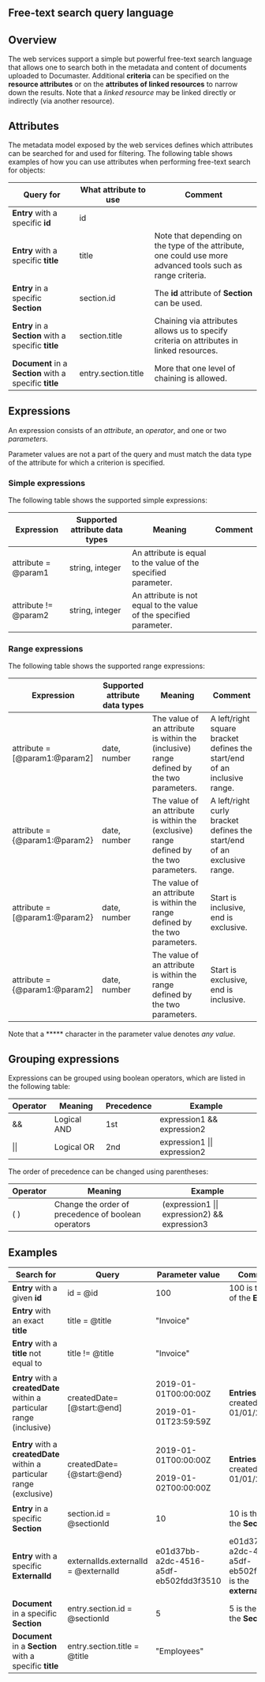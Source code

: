 Free-text search query language
-------

## Overview

The web services support a simple but powerful free-text search language that allows one to search both in the metadata and content of documents uploaded to Documaster. Additional **criteria** can be specified on the **resource attributes** or on the **attributes of linked resources** to narrow down the results. Note that a *linked resource* may be linked directly or indirectly (via another resource).

## Attributes

The metadata model exposed by the web services defines which attributes can be searched for and used for filtering. The following table shows examples of how you can use attributes when performing free-text search for objects:

| Query for                                               | What attribute to use | Comment                                                                                                     |
|---------------------------------------------------------|-----------------------|-------------------------------------------------------------------------------------------------------------|
| **Entry** with a specific **id**                        | id                    |                                                                                                             |
| **Entry** with a specific **title**                     | title                 | Note that depending on the type of the attribute, one could use more advanced tools such as range criteria. |
| **Entry** in a specific **Section**                     | section.id            | The **id** attribute of **Section** can be used.                                                            |
| **Entry** in a **Section** with a specific **title**    | section.title         | Chaining via attributes allows us to specify criteria on attributes in linked resources.                    |
| **Document** in a **Section** with a specific **title** | entry.section.title   | More that one level of chaining is allowed.                                                                 |

## Expressions

An expression consists of an *attribute*, an *operator*, and one or two *parameters*.

Parameter values are not a part of the query and must match the data type of the attribute for which a criterion is specified.

### Simple expressions

The following table shows the supported simple expressions:

| Expression           | Supported attribute data types | Meaning                                                            | Comment                                                     |
|----------------------|--------------------------------|--------------------------------------------------------------------|-------------------------------------------------------------|
| attribute = @param1  | string, integer                | An attribute is equal to the value of the specified parameter.     |                                                             |
| attribute != @param2 | string, integer                | An attribute is not equal to the value of the specified parameter. |                                                             |

### Range expressions

The following table shows the supported range expressions:

| Expression                    | Supported attribute data types | Meaning                                                                                  | Comment                                                                  |
|-------------------------------|--------------------------------|------------------------------------------------------------------------------------------|--------------------------------------------------------------------------|
| attribute = [@param1:@param2] | date, number                   | The value of an attribute is within the (inclusive) range defined by the two parameters. | A left/right square bracket defines the start/end of an inclusive range. |
| attribute = {@param1:@param2} | date, number                   | The value of an attribute is within the (exclusive) range defined by the two parameters. | A left/right curly bracket defines the start/end of an exclusive range.  |
| attribute = [@param1:@param2} | date, number                   | The value of an attribute is within the range defined by the two parameters.             | Start is inclusive, end is exclusive.                                    |
| attribute = {@param1:@param2] | date, number                   | The value of an attribute is within the range defined by the two parameters.             | Start is exclusive, end is inclusive.                                    |

Note that a ***** character in the parameter value denotes *any value*.

## Grouping expressions

Expressions can be grouped using boolean operators, which are listed in the following table:

| Operator     | Meaning     | Precedence | Example                              |
|--------------|-------------|------------|--------------------------------------|
| &amp;&amp;   | Logical AND | 1st        | expression1 &amp;&amp; expression2   |
| &vert;&vert; | Logical OR  | 2nd        | expression1 &vert;&vert; expression2 |

The order of precedence can be changed using parentheses:

| Operator | Meaning                                             | Example                                               |
|----------|-----------------------------------------------------|-------------------------------------------------------|
| ( )      | Change the order of precedence of boolean operators | (expression1 &vert;&vert; expression2) && expression3 |

## Examples

| Search for                                                             | Query                                | Parameter value                                        | Comment                                                    |  |
|------------------------------------------------------------------------|--------------------------------------|--------------------------------------------------------|------------------------------------------------------------|--|
| **Entry** with a given **id**                                          | id = @id                             | 100                                                    | 100 is the **id** of the **Entry**                         |  |
| **Entry** with an exact **title**                                      | title = @title                       | "Invoice"                                              |                                                            |  |
| **Entry** with a **title** not equal to                                | title != @title                      | "Invoice"                                              |                                                            |  |
| **Entry** with a **createdDate** within a particular range (inclusive) | createdDate=[@start:@end]            | <p>2019-01-01T00:00:00Z</p><p>2019-01-01T23:59:59Z</p> | **Entries** created on 01/01/2019                          |  |
| **Entry** with a **createdDate** within a particular range (exclusive) | createdDate={@start:@end}            | <p>2019-01-01T00:00:00Z</p><p>2019-01-02T00:00:00Z</p> | **Entries** created on 01/01/2019                          |  |
| **Entry** in a specific **Section**                                    | section.id = @sectionId              | 10                                                     | 10 is the **id** of the **Section**                        |  |
| **Entry** with a specific **ExternalId**                               | externalIds.externalId = @externalId | e01d37bb-a2dc-4516-a5df-eb502fdd3f3510                 | e01d37bb-a2dc-4516-a5df-eb502fdd3f35 is the **externalId** |  |
| **Document** in a specific **Section**                                 | entry.section.id = @sectionId        | 5                                                      | 5 is the **id** of the **Section**                         |  |
| **Document** in a **Section** with a specific **title**                | entry.section.title = @title         | "Employees"                                            | &nbsp;                                                     |  |
